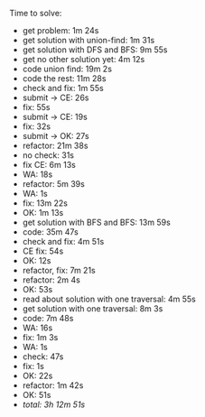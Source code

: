 Time to solve:

- get problem: 1m 24s
- get solution with union-find: 1m 31s
- get solution with DFS and BFS: 9m 55s
- get no other solution yet: 4m 12s
- code union find: 19m 2s
- code the rest: 11m 28s
- check and fix: 1m 55s
- submit → CE: 26s
- fix: 55s
- submit → CE: 19s
- fix: 32s
- submit → OK: 27s
- refactor: 21m 38s
- no check: 31s
- fix CE: 6m 13s
- WA: 18s
- refactor: 5m 39s
- WA: 1s
- fix: 13m 22s
- OK: 1m 13s
- get solution with BFS and BFS: 13m 59s
- code: 35m 47s
- check and fix: 4m 51s
- CE fix: 54s
- OK: 12s
- refactor, fix: 7m 21s
- refactor: 2m 4s
- OK: 53s
- read about solution with one traversal: 4m 55s
- get solution with one traversal: 8m 3s
- code: 7m 48s
- WA: 16s
- fix: 1m 3s
- WA: 1s
- check: 47s
- fix: 1s
- OK: 22s
- refactor: 1m 42s
- OK: 51s
- _total: 3h 12m 51s_
